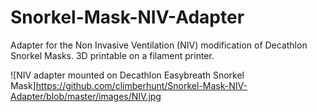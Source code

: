 # Snorkel-Mask-NIV-Adapter
Adapter for the Non Invasive Ventilation (NIV) modification of Decathlon Snorkel Masks. 3D printable on a filament printer.

![NIV adapter mounted on Decathlon Easybreath Snorkel Mask]https://github.com/climberhunt/Snorkel-Mask-NIV-Adapter/blob/master/images/NIV.jpg
